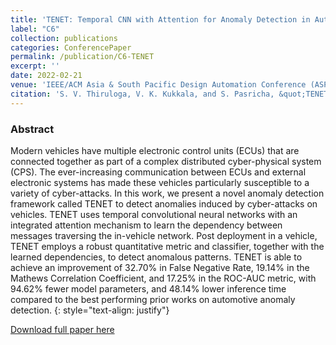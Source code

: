 ```yaml
---
title: 'TENET: Temporal CNN with Attention for Anomaly Detection in Automotive Cyber-Physical Systems (<i><font color="red"> ** Best paper award candidate ** </font></i>)'
label: "C6"
collection: publications
categories: ConferencePaper
permalink: /publication/C6-TENET
excerpt: ''
date: 2022-02-21
venue: 'IEEE/ACM Asia & South Pacific Design Automation Conference (ASPDAC)'
citation: 'S. V. Thiruloga, V. K. Kukkala, and S. Pasricha, &quot;TENET: Temporal CNN with Attention for Anomaly Detection in Automotive Cyber-Physical Systems,&quot; in <i>Proc. of IEEE/ACM Asia & South Pacific Design Automation Conference (ASPDAC)</i>, January 2022.'
---
```


### Abstract
Modern vehicles have multiple electronic control units (ECUs) that are connected together as part of a complex distributed cyber-physical system (CPS). The ever-increasing communication between ECUs and external electronic systems has made these vehicles particularly susceptible to a variety of cyber-attacks. In this work, we present a novel anomaly detection framework called TENET to detect anomalies induced by cyber-attacks on vehicles. TENET uses temporal convolutional neural networks with an integrated attention mechanism to learn the dependency between messages traversing the in-vehicle network. Post deployment in a vehicle, TENET employs a robust quantitative metric and classifier, together with the learned dependencies, to detect anomalous patterns. TENET is able to achieve an improvement of 32.70% in False Negative Rate, 19.14% in the Mathews Correlation Coefficient, and 17.25% in the ROC-AUC metric, with 94.62% fewer model parameters, and 48.14% lower inference time compared to the best performing prior works on automotive anomaly detection.
{: style="text-align: justify"}

[Download full paper here](https://ieeexplore.ieee.org/document/9712524)
